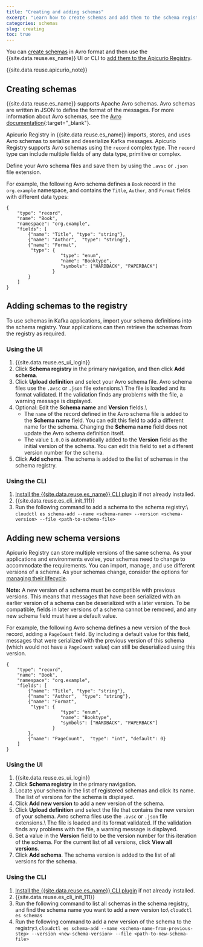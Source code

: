 ```yaml
---
title: "Creating and adding schemas"
excerpt: "Learn how to create schemas and add them to the schema registry."
categories: schemas
slug: creating
toc: true
---
```


You can [create schemas](#creating-schemas) in Avro format and then use the {{site.data.reuse.es_name}} UI or CLI to [add them to the Apicurio Registry](#adding-schemas-to-the-registry).

{{site.data.reuse.apicurio_note}}

## Creating schemas

{{site.data.reuse.es_name}} supports Apache Avro schemas. Avro schemas are written in JSON to define the format of the messages. For more information about Avro schemas, see the [Avro documentation](http://avro.apache.org/docs/1.11.0/spec.html#schemas){:target="_blank"}.

Apicurio Registry in {{site.data.reuse.es_name}} imports, stores, and uses Avro schemas to serialize and deserialize Kafka messages. Apicurio Registry supports Avro schemas using the `record` complex type. The `record` type can include multiple fields of any data type, primitive or complex.

Define your Avro schema files and save them by using the `.avsc` or `.json` file extension.

For example, the following Avro schema defines a `Book` record in the `org.example` namespace, and contains the `Title`, `Author`, and `Format` fields with different data types:

```
{
    "type": "record",
    "name": "Book",
    "namespace": "org.example",
    "fields": [
        {"name": "Title", "type": "string"},
        {"name": "Author",  "type": "string"},
        {"name": "Format",
         "type": {
                    "type": "enum",
                    "name": "Booktype",
                    "symbols": ["HARDBACK", "PAPERBACK"]
                 }
        }
    ]
}
```

## Adding schemas to the registry

To use schemas in Kafka applications, import your schema definitions into the schema registry. Your applications can then retrieve the schemas from the registry as required.

### Using the UI

1. {{site.data.reuse.es_ui_login}}
2. Click **Schema registry** in the primary navigation, and then click **Add schema**.
3. Click **Upload definition** and select your Avro schema file. Avro schema files use the `.avsc` or `.json` file extensions.\\
   The file is loaded and its format validated. If the validation finds any problems with the file, a warning message is displayed.
4. Optional: Edit the **Schema name** and **Version** fields.\\
   - The `name` of the record defined in the Avro schema file is added to the **Schema name** field. You can edit this field to add a different name for the schema. Changing the **Schema name** field does not update the Avro schema definition itself.
   - The value `1.0.0` is automatically added to the **Version** field as the initial version of the schema. You can edit this field to set a different version number for the schema.
5. Click **Add schema**. The schema is added to the list of schemas in the schema registry.

### Using the CLI

1. [Install the {{site.data.reuse.es_name}} CLI plugin](../../installing/post-installation/#installing-the-event-streams-command-line-interface) if not already installed.
2. {{site.data.reuse.es_cli_init_111}}
3. Run the following command to add a schema to the schema registry:\\
   `cloudctl es schema-add --name <schema-name> --version <schema-version> --file <path-to-schema-file>`

## Adding new schema versions

Apicurio Registry can store multiple versions of the same schema. As your applications and environments evolve, your schemas need to change to accommodate the requirements. You can import, manage, and use different versions of a schema. As your schemas change, consider the options for [managing their lifecycle](../manage-lifecycle/).

**Note:** A new version of a schema must be compatible with previous versions. This means that messages that have been serialized with an earlier version of a schema can be deserialized with a later version. To be compatible, fields in later versions of a schema cannot be removed, and any new schema field must have a default value.

For example, the following Avro schema defines a new version of the `Book` record, adding a `PageCount` field. By including a default value for this field, messages that were serialized with the previous version of this schema (which would not have a `PageCount` value) can still be deserialized using this version.

```
{
    "type": "record",
    "name": "Book",
    "namespace": "org.example",
    "fields": [
        {"name": "Title", "type": "string"},
        {"name": "Author",  "type": "string"},
        {"name": "Format",
         "type": {
                    "type": "enum",
                    "name": "Booktype",
                    "symbols": ["HARDBACK", "PAPERBACK"]
                 }
        },
        {"name": "PageCount",  "type": "int", "default": 0}
    ]
}
```

### Using the UI

1. {{site.data.reuse.es_ui_login}}
2. Click **Schema registry** in the primary navigation.
3. Locate your schema in the list of registered schemas and click its name. The list of versions for the schema is displayed.
4. Click **Add new version** to add a new version of the schema.
5. Click **Upload definition** and select the file that contains the new version of your schema. Avro schema files use the `.avsc` or `.json` file extensions.\\
   The file is loaded and its format validated. If the validation finds any problems with the file, a warning message is displayed.
6. Set a value in the **Version** field to be the version number for this iteration of the schema. For the current list of all versions, click **View all versions**.
7. Click **Add schema**. The schema version is added to the list of all versions for the schema.

### Using the CLI

1. [Install the {{site.data.reuse.es_name}} CLI plugin](../../installing/post-installation/#installing-the-event-streams-command-line-interface) if not already installed.
2. {{site.data.reuse.es_cli_init_111}}
3. Run the following command to list all schemas in the schema registry, and find the schema name you want to add a new version to:\\
   `cloudctl es schemas`
4. Run the following command to add a new version of the schema to the registry:\\
   `cloudctl es schema-add --name <schema-name-from-previous-step> --version <new-schema-version> --file <path-to-new-schema-file>`
